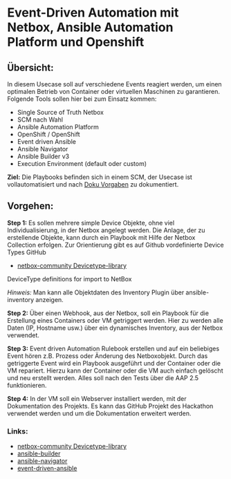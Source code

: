 # Event-Driven Automation mit Netbox, Ansible Automation Platform und Openshift

## Übersicht:

In diesem Usecase soll auf verschiedene Events reagiert werden, um einen optimalen Betrieb von Container oder virtuellen Maschinen zu garantieren. Folgende Tools sollen hier bei zum Einsatz kommen:

- Single Source of Truth Netbox
- SCM nach Wahl
- Ansible Automation Platform
- OpenShift / OpenShift
- Event driven Ansible
- Ansible Navigator
- Ansible Builder v3
- Execution Environment (default oder custom)

**Ziel:**
Die Playbooks befinden sich in einem SCM, der Usecase ist vollautomatisiert und nach [Doku Vorgaben](../docu_pattern/index.md) zu dokumentiert.

## Vorgehen:

**Step 1:**
Es sollen mehrere simple Device Objekte, ohne viel Individualisierung, in der Netbox angelegt werden. Die Anlage, der zu erstellende Objekte, kann durch ein Playbook mit Hilfe der Netbox Collection erfolgen. Zur Orientierung gibt es auf Github vordefinierte Device Types GitHub

- [netbox-community Devicetype-library](https://github.com/netbox-community/devicetype-library/tree/master)

DeviceType definitions for import to NetBox

*Hinweis:*
Man kann alle Objektdaten des Inventory Plugin über ansible-inventory anzeigen.

**Step 2:**
Über einen Webhook, aus der Netbox, soll ein Playbook für die Erstellung eines Containers oder VM getriggert werden. Hier zu werden alle Daten (IP, Hostname usw.) über ein dynamisches Inventory, aus der Netbox verwendet.

**Step 3:**
Event driven Automation Rulebook erstellen und auf ein beliebiges Event hören z.B. Prozess oder Änderung des Netboxobjekt. Durch das getriggerte Event wird ein Playbook ausgeführt und der Container oder die VM repariert. Hierzu kann der Container oder die VM auch einfach gelöscht und neu erstellt werden. Alles soll nach den Tests über die AAP 2.5 funktionieren.

**Step 4:**
In der VM soll ein Webserver installiert werden, mit der Dokumentation des Projekts. Es kann das GitHub Projekt des Hackathon verwendet werden und um die Dokumentation erweitert werden.

### Links:

- [netbox-community Devicetype-library](https://github.com/netbox-community/devicetype-library/tree/master)
- [ansible-builder](https://github.com/ansible/ansible-builder)
- [ansible-navigator](https://github.com/ansible/ansible-navigator)
- [event-driven-ansible](https://github.com/ansible/event-driven-ansible)
